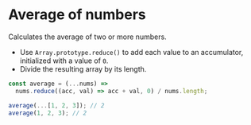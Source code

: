 # Average of numbers

Calculates the average of two or more numbers.

* Use `Array.prototype.reduce()` to add each value to an accumulator, initialized with a value of `0`.
* Divide the resulting array by its length.

```js
const average = (...nums) =>
  nums.reduce((acc, val) => acc + val, 0) / nums.length;
```

```js
average(...[1, 2, 3]); // 2
average(1, 2, 3); // 2
```
